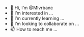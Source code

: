 - 👋 Hi, I’m @Mlvrbanc
- 👀 I’m interested in ...
- 🌱 I’m currently learning ...
- 💞️ I’m looking to collaborate on ...
- 📫 How to reach me ...

<!---
Mlvrbanc/Mlvrbanc is a ✨ special ✨ repository because its `README.md` (this file) appears on your GitHub profile.
You can click the Preview link to take a look at your changes.
--->
